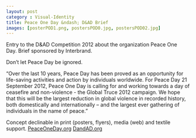 ```yaml
---
layout: post
category : Visual-Identity
title: Peace One Day &ndash; D&AD Brief
images: [posterPOD1.png, postersPOD0.jpg, postersPOD02.jpg]
---
```

Entry to the D&AD Competition 2012 about the organization Peace One Day. Brief sponsored by Interbrand.

Don’t let Peace Day be ignored.

“Over the last 10 years, Peace Day has been proved as an opportunity for life-saving activities and action by individuals worldwide. 
For Peace Day 21 September 2012, Peace One Day is calling for and working towards a day of ceasefire and non-violence - the Global Truce 2012 campaign. 
We hope that this will be the largest reduction in global violence in recorded history, both domestically and internationally – and the largest ever gathering 
of individuals in the name of peace.”

Concept declinable in print (posters, flyers), media (web) and textile support.
[PeaceOneDay.org](http://peaceoneday.org)
[DandAD.org](http://dandad.org)
